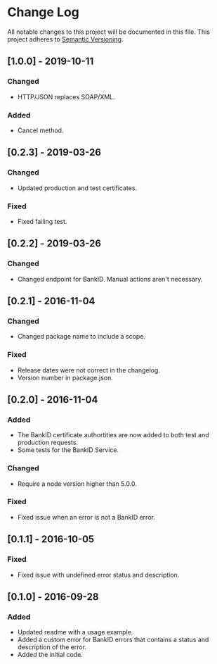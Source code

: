 # Change Log
All notable changes to this project will be documented in this file.
This project adheres to [Semantic Versioning](http://semver.org/).

## [1.0.0] - 2019-10-11
### Changed
- HTTP/JSON replaces SOAP/XML.
### Added
- Cancel method.

## [0.2.3] - 2019-03-26
### Changed
- Updated production and test certificates.
### Fixed
- Fixed failing test.

## [0.2.2] - 2019-03-26
### Changed
- Changed endpoint for BankID. Manual actions aren't necessary.

## [0.2.1] - 2016-11-04
### Changed
- Changed package name to include a scope.

### Fixed
- Release dates were not correct in the changelog.
- Version number in package.json.

## [0.2.0] - 2016-11-04
### Added
- The BankID certificate authortities are now added to both test and production requests.
- Some tests for the BankID Service.

### Changed
- Require a node version higher than 5.0.0.

### Fixed
- Fixed issue when an error is not a BankID error. 

## [0.1.1] - 2016-10-05
### Fixed
- Fixed issue with undefined error status and description.

## [0.1.0] - 2016-09-28
### Added
- Updated readme with a usage example.
- Added a custom error for BankID errors that contains a status and description of the error.
- Added the initial code.
